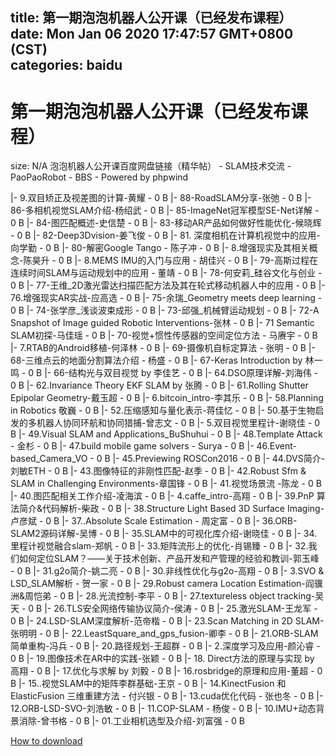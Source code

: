 
title: 第一期泡泡机器人公开课（已经发布课程）
date: Mon Jan 06 2020 17:47:57 GMT+0800 (CST)    
categories: baidu
---

# 第一期泡泡机器人公开课（已经发布课程）
size: N/A
 泡泡机器人公开课百度网盘链接（精华帖） - SLAM技术交流 - PaoPaoRobot - BBS - Powered by phpwind
 
|- 9.双目矫正及视差图的计算-黄耀 - 0 B
|- 88-RoadSLAM分享-张弛 - 0 B
|- 86-多相机视觉SLAM介绍-杨绍武 - 0 B
|- 85-ImageNet冠军模型SE-Net详解 - 0 B
|- 84-图匹配概述-史信楚 - 0 B
|- 83-移动AR产品如何做好性能优化-候晓辉 - 0 B
|- 82-Deep3Dvision-姜飞俊 - 0 B
|- 81. 深度相机在计算机视觉中的应用-向学勤 - 0 B
|- 80-解密Google Tango - 陈子冲 - 0 B
|- 8.增强现实及其相关概念-陈昊升 - 0 B
|- 8.MEMS IMU的入门与应用 - 胡佳兴 - 0 B
|- 79-高斯过程在连续时间SLAM与运动规划中的应用 - 董靖 - 0 B
|- 78-何安莉_硅谷文化与创业 - 0 B
|- 77-王维_2D激光雷达扫描匹配方法及其在轮式移动机器人中的应用 - 0 B
|- 76.增强现实AR实战-应高选 - 0 B
|- 75-余瑞_Geometry meets deep learning - 0 B
|- 74-张学彦_浅谈波束成形 - 0 B
|- 73-邱强_机械臂运动规划 - 0 B
|- 72-A Snapshot of Image guided Robotic Interventions-张林 - 0 B
|- 71 Semantic SLAM初探-马佳瑶 - 0 B
|- 70-视觉+惯性传感器的空间定位方法 - 马赓宇 - 0 B
|- 7.RTAB的Android移植-何泽林 - 0 B
|- 69-摄像机自标定算法 - 张明 - 0 B
|- 68-三维点云的地面分割算法介绍 - 杨盛 - 0 B
|- 67-Keras Introduction by 林一鸣 - 0 B
|- 66-结构光与双目视觉 by 李佳艺 - 0 B
|- 64.DSO原理详解-刘海伟 - 0 B
|- 62.Invariance Theory EKF SLAM by 张腾 - 0 B
|- 61.Rolling Shutter Epipolar Geometry-戴玉超 - 0 B
|- 6.bitcoin_intro-李其乐 - 0 B
|- 58.Planning in Robotics 敬巍 - 0 B
|- 52.压缩感知与量化表示-蒋佳忆 - 0 B
|- 50.基于生物启发的多机器人协同环航和协同猎捕-曾志文 - 0 B
|- 5.双目视觉里程计-谢晓佳 - 0 B
|- 49.Visual SLAM and Applications_BuShuhui - 0 B
|- 48.Template Attack - 金杉 - 0 B
|- 47.build mobile game solvers - Surya - 0 B
|- 46.Event-based_Camera_VO - 0 B
|- 45.Previewing ROSCon2016 - 0 B
|- 44.DVS简介-刘敏ETH - 0 B
|- 43.图像特征的非刚性匹配-赵季 - 0 B
|- 42.Robust Sfm & SLAM in Challenging Environments-章国锋 - 0 B
|- 41.视觉场景流 -陈龙 - 0 B
|- 40.图匹配相关工作介绍-凌海滨 - 0 B
|- 4.caffe_intro-高翔 - 0 B
|- 39.PnP 算法简介&代码解析-柴政 - 0 B
|- 38.Structure Light Based 3D Surface Imaging-卢彦斌 - 0 B
|- 37..Absolute Scale Estimation - 周定富 - 0 B
|- 36.ORB-SLAM2源码详解-吴博 - 0 B
|- 35.SLAM中的可视化库介绍-谢晓佳 - 0 B
|- 34.里程计视觉融合slam-郑帆 - 0 B
|- 33.矩阵流形上的优化-肖锡臻 - 0 B
|- 32.我们如何定位SLAM？——关于技术创新、产品开发和产管理的经验和教训-郭玉峰 - 0 B
|- 31.g2o简介-姚二亮 - 0 B
|- 30.非线性优化与g2o-高翔 - 0 B
|- 3.SVO & LSD_SLAM解析 - 贺一家 - 0 B
|- 29.Robust camera Location Estimation-阎骥洲&周恺弟 - 0 B
|- 28.光流控制-李平 - 0 B
|- 27.textureless object tracking-吴天 - 0 B
|- 26.TLS安全网络传输协议简介-侯涛 - 0 B
|- 25.激光SLAM-王龙军 - 0 B
|- 24.LSD-SLAM深度解析-范帝楷 - 0 B
|- 23.Scan Matching in 2D SLAM-张明明 - 0 B
|- 22.LeastSquare_and_gps_fusion-卿李 - 0 B
|- 21.ORB-SLAM简单重构-冯兵 - 0 B
|- 20.路径规划-王超群 - 0 B
|- 2.深度学习及应用-颜沁睿 - 0 B
|- 19.图像技术在AR中的实践-张颖 - 0 B
|- 18. Direct方法的原理与实现 by 高翔 - 0 B
|- 17.优化与求解 by 刘毅 - 0 B
|- 16.rosbridge的原理和应用-董超 - 0 B
|- 15..视觉SLAM中的矩阵李群基础-王京 - 0 B
|- 14.KinectFusion 和 ElasticFusion 三维重建方法 - 付兴银 - 0 B
|- 13.cuda优化代码 - 张也冬 - 0 B
|- 12.ORB-LSD-SVO-刘浩敏 - 0 B
|- 11.COP-SLAM - 杨俊 - 0 B
|- 10.IMU+动态背景消除-曾书格 - 0 B
|- 01.工业相机选型及介绍-刘富强 - 0 B

[How to download](https://bpcam.bemobtrk.com/go/2ceec3aa-1ca2-46d6-b9ff-aaa5c184517c?jno=3542)